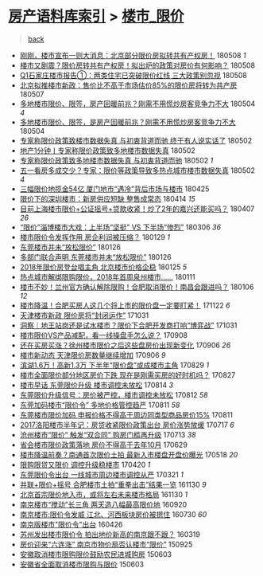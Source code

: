 [房产语料库索引](../../README.md)  > [楼市_限价](楼市_限价.md)
====
> [back](../README.md)

- [刚刚，楼市宣布一则大消息：北京部分限价房拟转共有产权房！](http://jkwz.applinzi.com/ittc/7100683457246266378.html#%E5%88%9A%E5%88%9A%EF%BC%8C%E6%A5%BC%E5%B8%82%E5%AE%A3%E5%B8%83%E4%B8%80%E5%88%99%E5%A4%A7%E6%B6%88%E6%81%AF%EF%BC%9A%E5%8C%97%E4%BA%AC%E9%83%A8%E5%88%86%E9%99%90%E4%BB%B7%E6%88%BF%E6%8B%9F%E8%BD%AC%E5%85%B1%E6%9C%89%E4%BA%A7%E6%9D%83%E6%88%BF%EF%BC%81) 180508 *1* 
- [楼市又剧震？限价房转共有产权房！拟出炉的政策对房价有何影响？](http://jkwz.applinzi.com/ittc/7100679143513654289.html#%E6%A5%BC%E5%B8%82%E5%8F%88%E5%89%A7%E9%9C%87%EF%BC%9F%E9%99%90%E4%BB%B7%E6%88%BF%E8%BD%AC%E5%85%B1%E6%9C%89%E4%BA%A7%E6%9D%83%E6%88%BF%EF%BC%81%E6%8B%9F%E5%87%BA%E7%82%89%E7%9A%84%E6%94%BF%E7%AD%96%E5%AF%B9%E6%88%BF%E4%BB%B7%E6%9C%89%E4%BD%95%E5%BD%B1%E5%93%8D%EF%BC%9F) 180508  
- [Q1石家庄楼市报告①：两类住宅已突破限价红线 三大政策别忽视](http://jkwz.applinzi.com/ittc/7100667671727309830.html#Q1%E7%9F%B3%E5%AE%B6%E5%BA%84%E6%A5%BC%E5%B8%82%E6%8A%A5%E5%91%8A%E2%91%A0%EF%BC%9A%E4%B8%A4%E7%B1%BB%E4%BD%8F%E5%AE%85%E5%B7%B2%E7%AA%81%E7%A0%B4%E9%99%90%E4%BB%B7%E7%BA%A2%E7%BA%BF+%E4%B8%89%E5%A4%A7%E6%94%BF%E7%AD%96%E5%88%AB%E5%BF%BD%E8%A7%86) 180508  
- [北京拟推楼市新政：售价比不高于市场估价85%的限价房将转为共产房](http://jkwz.applinzi.com/ittc/7100478234116490246.html#%E5%8C%97%E4%BA%AC%E6%8B%9F%E6%8E%A8%E6%A5%BC%E5%B8%82%E6%96%B0%E6%94%BF%EF%BC%9A%E5%94%AE%E4%BB%B7%E6%AF%94%E4%B8%8D%E9%AB%98%E4%BA%8E%E5%B8%82%E5%9C%BA%E4%BC%B0%E4%BB%B785%25%E7%9A%84%E9%99%90%E4%BB%B7%E6%88%BF%E5%B0%86%E8%BD%AC%E4%B8%BA%E5%85%B1%E4%BA%A7%E6%88%BF) 180507  
- [多地楼市限价、限签，房产回暖前兆？刚需不用慌炒房客竞争力不大](http://jkwz.applinzi.com/ittc/7099193310554096651.html#%E5%A4%9A%E5%9C%B0%E6%A5%BC%E5%B8%82%E9%99%90%E4%BB%B7%E3%80%81%E9%99%90%E7%AD%BE%EF%BC%8C%E6%88%BF%E4%BA%A7%E5%9B%9E%E6%9A%96%E5%89%8D%E5%85%86%EF%BC%9F%E5%88%9A%E9%9C%80%E4%B8%8D%E7%94%A8%E6%85%8C%E7%82%92%E6%88%BF%E5%AE%A2%E7%AB%9E%E4%BA%89%E5%8A%9B%E4%B8%8D%E5%A4%A7) 180504 *4* 
- [多地楼市限价、限签，是房产回暖前兆？刚需不用慌炒房客竞争力不大](http://jkwz.applinzi.com/ittc/7099190743816209425.html#%E5%A4%9A%E5%9C%B0%E6%A5%BC%E5%B8%82%E9%99%90%E4%BB%B7%E3%80%81%E9%99%90%E7%AD%BE%EF%BC%8C%E6%98%AF%E6%88%BF%E4%BA%A7%E5%9B%9E%E6%9A%96%E5%89%8D%E5%85%86%EF%BC%9F%E5%88%9A%E9%9C%80%E4%B8%8D%E7%94%A8%E6%85%8C%E7%82%92%E6%88%BF%E5%AE%A2%E7%AB%9E%E4%BA%89%E5%8A%9B%E4%B8%8D%E5%A4%A7) 180504  
- [专家称限价政策致楼市数据失真 与初衷背道而驰 终于有人说实话了](http://jkwz.applinzi.com/ittc/7098591842566407179.html#%E4%B8%93%E5%AE%B6%E7%A7%B0%E9%99%90%E4%BB%B7%E6%94%BF%E7%AD%96%E8%87%B4%E6%A5%BC%E5%B8%82%E6%95%B0%E6%8D%AE%E5%A4%B1%E7%9C%9F+%E4%B8%8E%E5%88%9D%E8%A1%B7%E8%83%8C%E9%81%93%E8%80%8C%E9%A9%B0+%E7%BB%88%E4%BA%8E%E6%9C%89%E4%BA%BA%E8%AF%B4%E5%AE%9E%E8%AF%9D%E4%BA%86) 180502  
- [地产1分钟丨专家称限价政策致多地楼市数据失真](http://jkwz.applinzi.com/ittc/7098587893964735499.html#%E5%9C%B0%E4%BA%A71%E5%88%86%E9%92%9F%E4%B8%A8%E4%B8%93%E5%AE%B6%E7%A7%B0%E9%99%90%E4%BB%B7%E6%94%BF%E7%AD%96%E8%87%B4%E5%A4%9A%E5%9C%B0%E6%A5%BC%E5%B8%82%E6%95%B0%E6%8D%AE%E5%A4%B1%E7%9C%9F) 180502  
- [专家称限价政策致多地楼市数据失真 与初衷背道而驰](http://jkwz.applinzi.com/ittc/7098530540355585030.html#%E4%B8%93%E5%AE%B6%E7%A7%B0%E9%99%90%E4%BB%B7%E6%94%BF%E7%AD%96%E8%87%B4%E5%A4%9A%E5%9C%B0%E6%A5%BC%E5%B8%82%E6%95%B0%E6%8D%AE%E5%A4%B1%E7%9C%9F+%E4%B8%8E%E5%88%9D%E8%A1%B7%E8%83%8C%E9%81%93%E8%80%8C%E9%A9%B0) 180502 *1* 
- [五一看房多成交少？专家：限价等政策导致多热点城市楼市数据失真](http://jkwz.applinzi.com/ittc/7098450318969013258.html#%E4%BA%94%E4%B8%80%E7%9C%8B%E6%88%BF%E5%A4%9A%E6%88%90%E4%BA%A4%E5%B0%91%EF%BC%9F%E4%B8%93%E5%AE%B6%EF%BC%9A%E9%99%90%E4%BB%B7%E7%AD%89%E6%94%BF%E7%AD%96%E5%AF%BC%E8%87%B4%E5%A4%9A%E7%83%AD%E7%82%B9%E5%9F%8E%E5%B8%82%E6%A5%BC%E5%B8%82%E6%95%B0%E6%8D%AE%E5%A4%B1%E7%9C%9F) 180502 *4* 
- [三幅限价地揽金54亿 厦门地市“遇冷”背后市场与楼市](http://jkwz.applinzi.com/ittc/7096058211633464331.html#%E4%B8%89%E5%B9%85%E9%99%90%E4%BB%B7%E5%9C%B0%E6%8F%BD%E9%87%9154%E4%BA%BF+%E5%8E%A6%E9%97%A8%E5%9C%B0%E5%B8%82%E2%80%9C%E9%81%87%E5%86%B7%E2%80%9D%E8%83%8C%E5%90%8E%E5%B8%82%E5%9C%BA%E4%B8%8E%E6%A5%BC%E5%B8%82) 180425  
- [限价下的深圳楼市：新房供应短缺 整售成常态](http://jkwz.applinzi.com/ittc/7091777133372507146.html#%E9%99%90%E4%BB%B7%E4%B8%8B%E7%9A%84%E6%B7%B1%E5%9C%B3%E6%A5%BC%E5%B8%82%EF%BC%9A%E6%96%B0%E6%88%BF%E4%BE%9B%E5%BA%94%E7%9F%AD%E7%BC%BA+%E6%95%B4%E5%94%AE%E6%88%90%E5%B8%B8%E6%80%81) 180414 *15* 
- [目前上海楼市限价+公证摇号+贷款收紧！炒了2年的嘉兴还能买吗？](http://jkwz.applinzi.com/ittc/7089296018137154577.html#%E7%9B%AE%E5%89%8D%E4%B8%8A%E6%B5%B7%E6%A5%BC%E5%B8%82%E9%99%90%E4%BB%B7%2B%E5%85%AC%E8%AF%81%E6%91%87%E5%8F%B7%2B%E8%B4%B7%E6%AC%BE%E6%94%B6%E7%B4%A7%EF%BC%81%E7%82%92%E4%BA%862%E5%B9%B4%E7%9A%84%E5%98%89%E5%85%B4%E8%BF%98%E8%83%BD%E4%B9%B0%E5%90%97%EF%BC%9F) 180407 *26* 
- [“限价”淄博楼市大戏：上半场“坚挺” VS 下半场“惨烈”](http://jkwz.applinzi.com/ittc/7077357061245764614.html#%E2%80%9C%E9%99%90%E4%BB%B7%E2%80%9D%E6%B7%84%E5%8D%9A%E6%A5%BC%E5%B8%82%E5%A4%A7%E6%88%8F%EF%BC%9A%E4%B8%8A%E5%8D%8A%E5%9C%BA%E2%80%9C%E5%9D%9A%E6%8C%BA%E2%80%9D+VS+%E4%B8%8B%E5%8D%8A%E5%9C%BA%E2%80%9C%E6%83%A8%E7%83%88%E2%80%9D) 180306 *36* 
- [楼市限价令发挥作用 房企利润被压缩？](http://jkwz.applinzi.com/ittc/7063933870691320843.html#%E6%A5%BC%E5%B8%82%E9%99%90%E4%BB%B7%E4%BB%A4%E5%8F%91%E6%8C%A5%E4%BD%9C%E7%94%A8+%E6%88%BF%E4%BC%81%E5%88%A9%E6%B6%A6%E8%A2%AB%E5%8E%8B%E7%BC%A9%EF%BC%9F) 180129 *1* 
- [东莞楼市并未“放松限价”](http://jkwz.applinzi.com/ittc/7062823346524128267.html#%E4%B8%9C%E8%8E%9E%E6%A5%BC%E5%B8%82%E5%B9%B6%E6%9C%AA%E2%80%9C%E6%94%BE%E6%9D%BE%E9%99%90%E4%BB%B7%E2%80%9D) 180126  
- [多部门联合声明 东莞楼市并未“放松限价”](http://jkwz.applinzi.com/ittc/7062791038949655558.html#%E5%A4%9A%E9%83%A8%E9%97%A8%E8%81%94%E5%90%88%E5%A3%B0%E6%98%8E+%E4%B8%9C%E8%8E%9E%E6%A5%BC%E5%B8%82%E5%B9%B6%E6%9C%AA%E2%80%9C%E6%94%BE%E6%9D%BE%E9%99%90%E4%BB%B7%E2%80%9D) 180126  
- [2018年限价房登台唱主角 北京楼市价格企稳](http://jkwz.applinzi.com/ittc/7062451144423375882.html#2018%E5%B9%B4%E9%99%90%E4%BB%B7%E6%88%BF%E7%99%BB%E5%8F%B0%E5%94%B1%E4%B8%BB%E8%A7%92+%E5%8C%97%E4%BA%AC%E6%A5%BC%E5%B8%82%E4%BB%B7%E6%A0%BC%E4%BC%81%E7%A8%B3) 180125 *5* 
- [热点城市解绑限购限价，2018年首周泉州楼市……](http://jkwz.applinzi.com/ittc/7057384510969086982.html#%E7%83%AD%E7%82%B9%E5%9F%8E%E5%B8%82%E8%A7%A3%E7%BB%91%E9%99%90%E8%B4%AD%E9%99%90%E4%BB%B7%EF%BC%8C2018%E5%B9%B4%E9%A6%96%E5%91%A8%E6%B3%89%E5%B7%9E%E6%A5%BC%E5%B8%82%E2%80%A6%E2%80%A6) 180111  
- [楼市不妙！兰州官方确认解除限购！合肥取消限价！南昌会跟进吗？](http://jkwz.applinzi.com/ittc/7055431825915118602.html#%E6%A5%BC%E5%B8%82%E4%B8%8D%E5%A6%99%EF%BC%81%E5%85%B0%E5%B7%9E%E5%AE%98%E6%96%B9%E7%A1%AE%E8%AE%A4%E8%A7%A3%E9%99%A4%E9%99%90%E8%B4%AD%EF%BC%81%E5%90%88%E8%82%A5%E5%8F%96%E6%B6%88%E9%99%90%E4%BB%B7%EF%BC%81%E5%8D%97%E6%98%8C%E4%BC%9A%E8%B7%9F%E8%BF%9B%E5%90%97%EF%BC%9F) 180106 *12* 
- [楼市降温！合肥买房人这几个将上市的限价盘一定要盯紧！](http://jkwz.applinzi.com/ittc/7038828434086691857.html#%E6%A5%BC%E5%B8%82%E9%99%8D%E6%B8%A9%EF%BC%81%E5%90%88%E8%82%A5%E4%B9%B0%E6%88%BF%E4%BA%BA%E8%BF%99%E5%87%A0%E4%B8%AA%E5%B0%86%E4%B8%8A%E5%B8%82%E7%9A%84%E9%99%90%E4%BB%B7%E7%9B%98%E4%B8%80%E5%AE%9A%E8%A6%81%E7%9B%AF%E7%B4%A7%EF%BC%81) 171122 *6* 
- [天津楼市新政 限价房将“封闭运作”](http://jkwz.applinzi.com/ittc/7030703392454870032.html#%E5%A4%A9%E6%B4%A5%E6%A5%BC%E5%B8%82%E6%96%B0%E6%94%BF+%E9%99%90%E4%BB%B7%E6%88%BF%E5%B0%86%E2%80%9C%E5%B0%81%E9%97%AD%E8%BF%90%E4%BD%9C%E2%80%9D) 171031  
- [洞察｜地王站岗还是试水楼市？限价下合肥开发商打响“博弈战”](http://jkwz.applinzi.com/ittc/7030666540393956369.html#%E6%B4%9E%E5%AF%9F%EF%BD%9C%E5%9C%B0%E7%8E%8B%E7%AB%99%E5%B2%97%E8%BF%98%E6%98%AF%E8%AF%95%E6%B0%B4%E6%A5%BC%E5%B8%82%EF%BC%9F%E9%99%90%E4%BB%B7%E4%B8%8B%E5%90%88%E8%82%A5%E5%BC%80%E5%8F%91%E5%95%86%E6%89%93%E5%93%8D%E2%80%9C%E5%8D%9A%E5%BC%88%E6%88%98%E2%80%9D) 171031  
- [楼市限价VS产品减配，看一线操盘手怎么说？](http://jkwz.applinzi.com/ittc/7011028423886242832.html#%E6%A5%BC%E5%B8%82%E9%99%90%E4%BB%B7VS%E4%BA%A7%E5%93%81%E5%87%8F%E9%85%8D%EF%BC%8C%E7%9C%8B%E4%B8%80%E7%BA%BF%E6%93%8D%E7%9B%98%E6%89%8B%E6%80%8E%E4%B9%88%E8%AF%B4%EF%BC%9F) 170908  
- [还在买房买涨？徐州楼市限价之后这些盘房价出现新变化](http://jkwz.applinzi.com/ittc/7010155758581449745.html#%E8%BF%98%E5%9C%A8%E4%B9%B0%E6%88%BF%E4%B9%B0%E6%B6%A8%EF%BC%9F%E5%BE%90%E5%B7%9E%E6%A5%BC%E5%B8%82%E9%99%90%E4%BB%B7%E4%B9%8B%E5%90%8E%E8%BF%99%E4%BA%9B%E7%9B%98%E6%88%BF%E4%BB%B7%E5%87%BA%E7%8E%B0%E6%96%B0%E5%8F%98%E5%8C%96) 170906 *26* 
- [楼市新动态 天津限价房数量继续增加](http://jkwz.applinzi.com/ittc/7010152019829195792.html#%E6%A5%BC%E5%B8%82%E6%96%B0%E5%8A%A8%E6%80%81+%E5%A4%A9%E6%B4%A5%E9%99%90%E4%BB%B7%E6%88%BF%E6%95%B0%E9%87%8F%E7%BB%A7%E7%BB%AD%E5%A2%9E%E5%8A%A0) 170906 *9* 
- [滨湖1.6万！高新1.3万 下半年“限价盘”或成楼市主角](http://jkwz.applinzi.com/ittc/7007187217418814480.html#%E6%BB%A8%E6%B9%961.6%E4%B8%87%EF%BC%81%E9%AB%98%E6%96%B01.3%E4%B8%87+%E4%B8%8B%E5%8D%8A%E5%B9%B4%E2%80%9C%E9%99%90%E4%BB%B7%E7%9B%98%E2%80%9D%E6%88%96%E6%88%90%E6%A5%BC%E5%B8%82%E4%B8%BB%E8%A7%92) 170829 *1* 
- [楼市全面限价部分地区房价下跌 现在是刚需买房的好时机吗？](http://jkwz.applinzi.com/ittc/7006396244317176849.html#%E6%A5%BC%E5%B8%82%E5%85%A8%E9%9D%A2%E9%99%90%E4%BB%B7%E9%83%A8%E5%88%86%E5%9C%B0%E5%8C%BA%E6%88%BF%E4%BB%B7%E4%B8%8B%E8%B7%8C+%E7%8E%B0%E5%9C%A8%E6%98%AF%E5%88%9A%E9%9C%80%E4%B9%B0%E6%88%BF%E7%9A%84%E5%A5%BD%E6%97%B6%E6%9C%BA%E5%90%97%EF%BC%9F) 170827  
- [楼市早话 东莞限价升级 楼市调控未放松](http://jkwz.applinzi.com/ittc/7001608718557643793.html#%E6%A5%BC%E5%B8%82%E6%97%A9%E8%AF%9D+%E4%B8%9C%E8%8E%9E%E9%99%90%E4%BB%B7%E5%8D%87%E7%BA%A7+%E6%A5%BC%E5%B8%82%E8%B0%83%E6%8E%A7%E6%9C%AA%E6%94%BE%E6%9D%BE) 170814 *3* 
- [东莞限价升级信号：房价被严控，楼市调控未放松](http://jkwz.applinzi.com/ittc/7000793850917159952.html#%E4%B8%9C%E8%8E%9E%E9%99%90%E4%BB%B7%E5%8D%87%E7%BA%A7%E4%BF%A1%E5%8F%B7%EF%BC%9A%E6%88%BF%E4%BB%B7%E8%A2%AB%E4%B8%A5%E6%8E%A7%EF%BC%8C%E6%A5%BC%E5%B8%82%E8%B0%83%E6%8E%A7%E6%9C%AA%E6%94%BE%E6%9D%BE) 170812 *58* 
- [东莞加码楼市“限价令” 多地价格管控趋严](http://jkwz.applinzi.com/ittc/7000615013281432592.html#%E4%B8%9C%E8%8E%9E%E5%8A%A0%E7%A0%81%E6%A5%BC%E5%B8%82%E2%80%9C%E9%99%90%E4%BB%B7%E4%BB%A4%E2%80%9D+%E5%A4%9A%E5%9C%B0%E4%BB%B7%E6%A0%BC%E7%AE%A1%E6%8E%A7%E8%B6%8B%E4%B8%A5) 170811 *58* 
- [东莞楼市限价加码 申报价格不得高于周边同类型商品房价15%](http://jkwz.applinzi.com/ittc/7000572525069992977.html#%E4%B8%9C%E8%8E%9E%E6%A5%BC%E5%B8%82%E9%99%90%E4%BB%B7%E5%8A%A0%E7%A0%81+%E7%94%B3%E6%8A%A5%E4%BB%B7%E6%A0%BC%E4%B8%8D%E5%BE%97%E9%AB%98%E4%BA%8E%E5%91%A8%E8%BE%B9%E5%90%8C%E7%B1%BB%E5%9E%8B%E5%95%86%E5%93%81%E6%88%BF%E4%BB%B715%25) 170811  
- [2017洛阳楼市半年记：房贷收紧限价政策出台 房价涨势放缓](http://jkwz.applinzi.com/ittc/6991181333282685968.html#2017%E6%B4%9B%E9%98%B3%E6%A5%BC%E5%B8%82%E5%8D%8A%E5%B9%B4%E8%AE%B0%EF%BC%9A%E6%88%BF%E8%B4%B7%E6%94%B6%E7%B4%A7%E9%99%90%E4%BB%B7%E6%94%BF%E7%AD%96%E5%87%BA%E5%8F%B0+%E6%88%BF%E4%BB%B7%E6%B6%A8%E5%8A%BF%E6%94%BE%E7%BC%93) 170717 *6* 
- [沧州楼市“限价” 触发“双合同” 购房门槛再升级](http://jkwz.applinzi.com/ittc/6989781462575236113.html#%E6%B2%A7%E5%B7%9E%E6%A5%BC%E5%B8%82%E2%80%9C%E9%99%90%E4%BB%B7%E2%80%9D+%E8%A7%A6%E5%8F%91%E2%80%9C%E5%8F%8C%E5%90%88%E5%90%8C%E2%80%9D+%E8%B4%AD%E6%88%BF%E9%97%A8%E6%A7%9B%E5%86%8D%E5%8D%87%E7%BA%A7) 170713 *38* 
- [省会楼市限价政策落地 房价不得高于去年10月](http://jkwz.applinzi.com/ittc/6984472000415138820.html#%E7%9C%81%E4%BC%9A%E6%A5%BC%E5%B8%82%E9%99%90%E4%BB%B7%E6%94%BF%E7%AD%96%E8%90%BD%E5%9C%B0+%E6%88%BF%E4%BB%B7%E4%B8%8D%E5%BE%97%E9%AB%98%E4%BA%8E%E5%8E%BB%E5%B9%B410%E6%9C%88) 170629  
- [楼市降温前奏？南通首次限价土拍 最新入市楼盘开盘价曝光](http://jkwz.applinzi.com/ittc/6969023167661081605.html#%E6%A5%BC%E5%B8%82%E9%99%8D%E6%B8%A9%E5%89%8D%E5%A5%8F%EF%BC%9F%E5%8D%97%E9%80%9A%E9%A6%96%E6%AC%A1%E9%99%90%E4%BB%B7%E5%9C%9F%E6%8B%8D+%E6%9C%80%E6%96%B0%E5%85%A5%E5%B8%82%E6%A5%BC%E7%9B%98%E5%BC%80%E7%9B%98%E4%BB%B7%E6%9B%9D%E5%85%89) 170518 *20* 
- [限购限贷又限价 调控升级稳楼市](http://jkwz.applinzi.com/ittc/6958539022564590596.html#%E9%99%90%E8%B4%AD%E9%99%90%E8%B4%B7%E5%8F%88%E9%99%90%E4%BB%B7+%E8%B0%83%E6%8E%A7%E5%8D%87%E7%BA%A7%E7%A8%B3%E6%A5%BC%E5%B8%82) 170420 *1* 
- [东莞限价令出台 一线城市周边楼市调控从严](http://jkwz.applinzi.com/ittc/6947529949572498437.html#%E4%B8%9C%E8%8E%9E%E9%99%90%E4%BB%B7%E4%BB%A4%E5%87%BA%E5%8F%B0+%E4%B8%80%E7%BA%BF%E5%9F%8E%E5%B8%82%E5%91%A8%E8%BE%B9%E6%A5%BC%E5%B8%82%E8%B0%83%E6%8E%A7%E4%BB%8E%E4%B8%A5) 170321 *1* 
- [并联+限价+摇号 合肥楼市土拍“重拳出击”结果一览](http://jkwz.applinzi.com/ittc/6906339387381384197.html#%E5%B9%B6%E8%81%94%2B%E9%99%90%E4%BB%B7%2B%E6%91%87%E5%8F%B7+%E5%90%88%E8%82%A5%E6%A5%BC%E5%B8%82%E5%9C%9F%E6%8B%8D%E2%80%9C%E9%87%8D%E6%8B%B3%E5%87%BA%E5%87%BB%E2%80%9D%E7%BB%93%E6%9E%9C%E4%B8%80%E8%A7%88) 161130 *9* 
- [北京首宗限价地入市，或将左右未来楼市格局](http://jkwz.applinzi.com/ittc/6906310099986809860.html#%E5%8C%97%E4%BA%AC%E9%A6%96%E5%AE%97%E9%99%90%E4%BB%B7%E5%9C%B0%E5%85%A5%E5%B8%82%EF%BC%8C%E6%88%96%E5%B0%86%E5%B7%A6%E5%8F%B3%E6%9C%AA%E6%9D%A5%E6%A5%BC%E5%B8%82%E6%A0%BC%E5%B1%80) 161130 *1* 
- [南京楼市“搅动”长三角 两天造八幅最高限价地](http://jkwz.applinzi.com/ittc/6880066551117513733.html#%E5%8D%97%E4%BA%AC%E6%A5%BC%E5%B8%82%E2%80%9C%E6%90%85%E5%8A%A8%E2%80%9D%E9%95%BF%E4%B8%89%E8%A7%92+%E4%B8%A4%E5%A4%A9%E9%80%A0%E5%85%AB%E5%B9%85%E6%9C%80%E9%AB%98%E9%99%90%E4%BB%B7%E5%9C%B0) 160920  
- [南京楼市:限价令发威 江北、河西板块房价被摁住](http://jkwz.applinzi.com/ittc/6860712590673708036.html#%E5%8D%97%E4%BA%AC%E6%A5%BC%E5%B8%82%3A%E9%99%90%E4%BB%B7%E4%BB%A4%E5%8F%91%E5%A8%81+%E6%B1%9F%E5%8C%97%E3%80%81%E6%B2%B3%E8%A5%BF%E6%9D%BF%E5%9D%97%E6%88%BF%E4%BB%B7%E8%A2%AB%E6%91%81%E4%BD%8F) 160730 *60* 
- [南京版楼市&quot;限价令&quot;出台](http://jkwz.applinzi.com/ittc/6825380378827031557.html#%E5%8D%97%E4%BA%AC%E7%89%88%E6%A5%BC%E5%B8%82%26quot%3B%E9%99%90%E4%BB%B7%E4%BB%A4%26quot%3B%E5%87%BA%E5%8F%B0) 160426  
- [苏州发出楼市限价令 拍出地价新高的南京跟不跟？](http://jkwz.applinzi.com/ittc/6811191726622376965.html#%E8%8B%8F%E5%B7%9E%E5%8F%91%E5%87%BA%E6%A5%BC%E5%B8%82%E9%99%90%E4%BB%B7%E4%BB%A4+%E6%8B%8D%E5%87%BA%E5%9C%B0%E4%BB%B7%E6%96%B0%E9%AB%98%E7%9A%84%E5%8D%97%E4%BA%AC%E8%B7%9F%E4%B8%8D%E8%B7%9F%EF%BC%9F) 160319  
- [房价迎来“六连涨” 南京市物价局否认楼市“限价”](http://jkwz.applinzi.com/ittc/6745914173739860996.html#%E6%88%BF%E4%BB%B7%E8%BF%8E%E6%9D%A5%E2%80%9C%E5%85%AD%E8%BF%9E%E6%B6%A8%E2%80%9D+%E5%8D%97%E4%BA%AC%E5%B8%82%E7%89%A9%E4%BB%B7%E5%B1%80%E5%90%A6%E8%AE%A4%E6%A5%BC%E5%B8%82%E2%80%9C%E9%99%90%E4%BB%B7%E2%80%9D) 150925  
- [安徽取消楼市限购限价鼓励农民进城购房](http://jkwz.applinzi.com/ittc/547650611420013463.html#%E5%AE%89%E5%BE%BD%E5%8F%96%E6%B6%88%E6%A5%BC%E5%B8%82%E9%99%90%E8%B4%AD%E9%99%90%E4%BB%B7%E9%BC%93%E5%8A%B1%E5%86%9C%E6%B0%91%E8%BF%9B%E5%9F%8E%E8%B4%AD%E6%88%BF) 150603  
- [安徽省全面取消楼市限购与限价](http://jkwz.applinzi.com/ittc/547650611419907485.html#%E5%AE%89%E5%BE%BD%E7%9C%81%E5%85%A8%E9%9D%A2%E5%8F%96%E6%B6%88%E6%A5%BC%E5%B8%82%E9%99%90%E8%B4%AD%E4%B8%8E%E9%99%90%E4%BB%B7) 150603  
